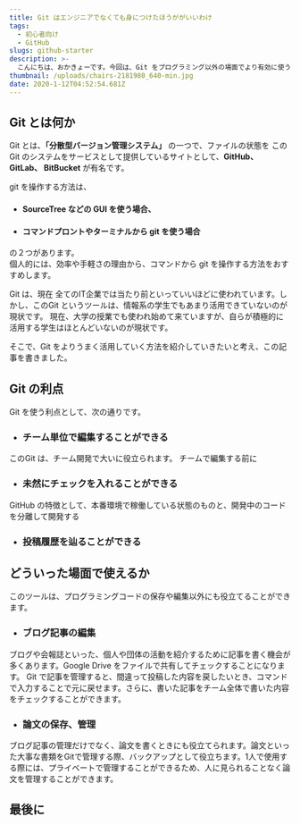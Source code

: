 ```yaml
---
title: Git はエンジニアでなくても身につけたほうががいいわけ  
tags: 
  - 初心者向け 
  - GitHub  
slugs: github-starter 
description: >-
  こんにちは、おかきょーです。今回は、Git をプログラミング以外の場面でより有効に使うにはどう言った方法があるかについて紹介して行きたいと思います。
thumbnail: /uploads/chairs-2181980_640-min.jpg 
date: 2020-1-12T04:52:54.681Z
---
```



## Git とは何か
Git とは、**「分散型バージョン管理システム」** の一つで、ファイルの状態を
このGit のシステムをサービスとして提供しているサイトとして、**GitHub、 GitLab、 BitBucket** が有名です。

git を操作する方法は、
- #### SourceTree などの GUI を使う場合、
- #### コマンドプロントやターミナルから git を使う場合  

の２つがあります。  
個人的には、効率や手軽さの理由から、コマンドから git を操作する方法をおすすめします。 

Git は、現在 全てのIT企業では当たり前といっていいほどに使われています。しかし、このGit というツールは、情報系の学生でもあまり活用できていないのが現状です。
現在、大学の授業でも使われ始めて来ていますが、自らが積極的に活用する学生はほとんどいないのが現状です。

そこで、Git をよりうまく活用していく方法を紹介していきたいと考え、この記事を書きました。

## Git の利点

Git を使う利点として、次の通りです。

- ### チーム単位で編集することができる  
このGit は、チーム開発で大いに役立られます。
チームで編集する前に

- ### 未然にチェックを入れることができる  
GitHub の特徴として、本番環境で稼働している状態のものと、開発中のコードを分離して開発する

- ### 投稿履歴を辿ることができる


## どういった場面で使えるか

このツールは、プログラミングコードの保存や編集以外にも役立てることができます。

- ### ブログ記事の編集

ブログや会報誌といった、個人や団体の活動を紹介するために記事を書く機会が多くあります。Google Drive をファイルで共有してチェックすることになります。
Git で記事を管理すると、間違って投稿した内容を戻したいとき、コマンドで入力することで元に戻せます。さらに、書いた記事をチーム全体で書いた内容をチェックすることができます。

- ### 論文の保存、管理

ブログ記事の管理だけでなく、論文を書くときにも役立てられます。論文といった大事な書類をGitで管理する際、バックアップとして役立ちます。1人で使用する際には、プライベートで管理することができるため、人に見られることなく論文を管理することができます。


## 最後に
